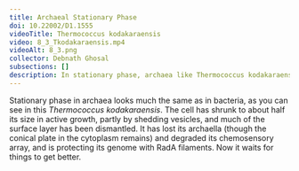 ```yaml
---
title: Archaeal Stationary Phase
doi: 10.22002/D1.1555
videoTitle: Thermococcus kodakaraensis
video: 8_3_Tkodakaraensis.mp4
videoAlt: 8_3.png
collector: Debnath Ghosal
subsections: []
description: In stationary phase, archaea like Thermococcus kodakaraensis protect their DNA with RadA, which forms nucleoprotein filaments and repairs damage
---
```


Stationary phase in archaea looks much the same as in bacteria, as you can see in this *Thermococcus kodakaraensis*. The cell has shrunk to about half its size in active growth, partly by shedding vesicles, and much of the surface layer has been dismantled. It has lost its archaella (though the conical plate in the cytoplasm remains) and degraded its chemosensory array, and is protecting its genome with RadA filaments. Now it waits for things to get better.

